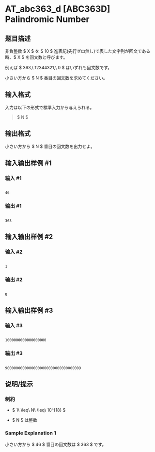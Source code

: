 # AT_abc363_d [ABC363D] Palindromic Number

## 题目描述

[problemUrl]: https://atcoder.jp/contests/abc363/tasks/abc363_d

非負整数 $ X $ を $ 10 $ 進表記(先行ゼロ無し)で表した文字列が回文である時、$ X $ を回文数と呼びます。  
 例えば $ 363,\ 12344321,\ 0 $ はいずれも回文数です。

小さい方から $ N $ 番目の回文数を求めてください。

## 输入格式

入力は以下の形式で標準入力から与えられる。

> $ N $

## 输出格式

小さい方から $ N $ 番目の回文数を出力せよ。

## 输入输出样例 #1

### 输入 #1

```
46
```

### 输出 #1

```
363
```

## 输入输出样例 #2

### 输入 #2

```
1
```

### 输出 #2

```
0
```

## 输入输出样例 #3

### 输入 #3

```
1000000000000000000
```

### 输出 #3

```
90000000000000000000000000000000009
```

## 说明/提示

### 制約

- $ 1\ \leq\ N\ \leq\ 10^{18} $
- $ N $ は整数
 
### Sample Explanation 1

小さい方から $ 46 $ 番目の回文数は $ 363 $ です。